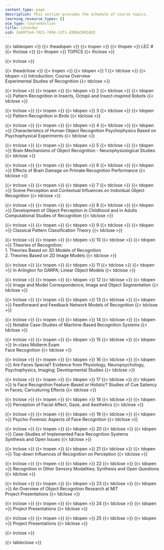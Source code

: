```yaml
---
content_type: page
description: This section provides the schedule of course topics.
learning_resource_types: []
ocw_type: CourseSection
title: Calendar
uid: 2eb9f3e4-7d21-7456-13f1-d38da39d18d3
---
```


{{< tableopen >}}
{{< theadopen >}}
{{< tropen >}}
{{< thopen >}}
LEC #
{{< thclose >}}
{{< thopen >}}
TOPICS
{{< thclose >}}

{{< trclose >}}

{{< theadclose >}}
{{< tropen >}}
{{< tdopen >}}
1
{{< tdclose >}}
{{< tdopen >}}
Introduction; Course Overview  
Experimental Studies of Recognition
{{< tdclose >}}

{{< trclose >}}
{{< tropen >}}
{{< tdopen >}}
2
{{< tdclose >}}
{{< tdopen >}}
Pattern Recognition in Insects, Octopii and Insect-inspired Robots
{{< tdclose >}}

{{< trclose >}}
{{< tropen >}}
{{< tdopen >}}
3
{{< tdclose >}}
{{< tdopen >}}
Pattern Recognition in Birds
{{< tdclose >}}

{{< trclose >}}
{{< tropen >}}
{{< tdopen >}}
4
{{< tdclose >}}
{{< tdopen >}}
Characteristics of Human Object Recognition Psychophysics Based on Psychophysical Experiments
{{< tdclose >}}

{{< trclose >}}
{{< tropen >}}
{{< tdopen >}}
5
{{< tdclose >}}
{{< tdopen >}}
Brain Mechanisms of Object Recognition - Neurophysiological Studies
{{< tdclose >}}

{{< trclose >}}
{{< tropen >}}
{{< tdopen >}}
6
{{< tdclose >}}
{{< tdopen >}}
Effects of Brain Damage on Primate Recognition Performance
{{< tdclose >}}

{{< trclose >}}
{{< tropen >}}
{{< tdopen >}}
7
{{< tdclose >}}
{{< tdopen >}}
Scene Perception and Contextual Influences on Individual Object Recognition
{{< tdclose >}}

{{< trclose >}}
{{< tropen >}}
{{< tdopen >}}
8
{{< tdclose >}}
{{< tdopen >}}
Development of Object Perception in Childhood and in Adults  
Computational Studies of Recognition
{{< tdclose >}}

{{< trclose >}}
{{< tropen >}}
{{< tdopen >}}
9
{{< tdclose >}}
{{< tdopen >}}
Classical Pattern Classification Theory
{{< tdclose >}}

{{< trclose >}}
{{< tropen >}}
{{< tdopen >}}
10
{{< tdclose >}}
{{< tdopen >}}
Theories of Recognition:  
1\. Theories Based on 3D Models of Recognition  
2\. Theories Based on 2D Image Models
{{< tdclose >}}

{{< trclose >}}
{{< tropen >}}
{{< tdopen >}}
11
{{< tdclose >}}
{{< tdopen >}}
In Arlington for DARPA; Linear Object Models
{{< tdclose >}}

{{< trclose >}}
{{< tropen >}}
{{< tdopen >}}
12
{{< tdclose >}}
{{< tdopen >}}
Image and Model Correspondence; Image and Object Segmentation
{{< tdclose >}}

{{< trclose >}}
{{< tropen >}}
{{< tdopen >}}
13
{{< tdclose >}}
{{< tdopen >}}
Feedforward and Feedback Network Models of Recognition
{{< tdclose >}}

{{< trclose >}}
{{< tropen >}}
{{< tdopen >}}
14
{{< tdclose >}}
{{< tdopen >}}
Notable Case-Studies of Machine-Based Recognition Systems
{{< tdclose >}}

{{< trclose >}}
{{< tropen >}}
{{< tdopen >}}
15
{{< tdclose >}}
{{< tdopen >}}
In-class Midterm Exam  
Face Recognition
{{< tdclose >}}

{{< trclose >}}
{{< tropen >}}
{{< tdopen >}}
16
{{< tdclose >}}
{{< tdopen >}}
Are Faces Special? Evidence from Physiology, Neuropsychology, Psychophysics, Imaging; Developmental Studies
{{< tdclose >}}

{{< trclose >}}
{{< tropen >}}
{{< tdopen >}}
17
{{< tdclose >}}
{{< tdopen >}}
Is Face Recognition Feature-Based or Holistic? Studies of Cue Saliency in Faces; Caricaturing Effects
{{< tdclose >}}

{{< trclose >}}
{{< tropen >}}
{{< tdopen >}}
18
{{< tdclose >}}
{{< tdopen >}}
Perception of Facial Affect, Gaze, and Aesthetics
{{< tdclose >}}

{{< trclose >}}
{{< tropen >}}
{{< tdopen >}}
19
{{< tdclose >}}
{{< tdopen >}}
Psycho-Forensic Aspects of Face Recognition
{{< tdclose >}}

{{< trclose >}}
{{< tropen >}}
{{< tdopen >}}
20
{{< tdclose >}}
{{< tdopen >}}
Case-Studies of Implemented Face Recognition Systems  
Synthesis and Open Issues
{{< tdclose >}}

{{< trclose >}}
{{< tropen >}}
{{< tdopen >}}
21
{{< tdclose >}}
{{< tdopen >}}
Top-down Influences of Recognition on Perception
{{< tdclose >}}

{{< trclose >}}
{{< tropen >}}
{{< tdopen >}}
22
{{< tdclose >}}
{{< tdopen >}}
Recognition in Other Sensory Modalities; Synthesis and Open Questions
{{< tdclose >}}

{{< trclose >}}
{{< tropen >}}
{{< tdopen >}}
23
{{< tdclose >}}
{{< tdopen >}}
An Overview of Object Recognition Research at MIT  
Project Presentations
{{< tdclose >}}

{{< trclose >}}
{{< tropen >}}
{{< tdopen >}}
24
{{< tdclose >}}
{{< tdopen >}}
Project Presentations
{{< tdclose >}}

{{< trclose >}}
{{< tropen >}}
{{< tdopen >}}
25
{{< tdclose >}}
{{< tdopen >}}
Project Presentations
{{< tdclose >}}

{{< trclose >}}

{{< tableclose >}}